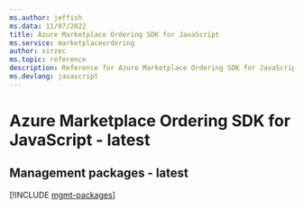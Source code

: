 ```yaml
---
ms.author: jeffish
ms.data: 11/07/2022
title: Azure Marketplace Ordering SDK for JavaScript
ms.service: marketplaceordering
author: xirzec
ms.topic: reference
description: Reference for Azure Marketplace Ordering SDK for JavaScript
ms.devlang: javascript
---
```

# Azure Marketplace Ordering SDK for JavaScript - latest

## Management packages - latest
[!INCLUDE [mgmt-packages](marketplace-ordering-mgmt-index.md)]